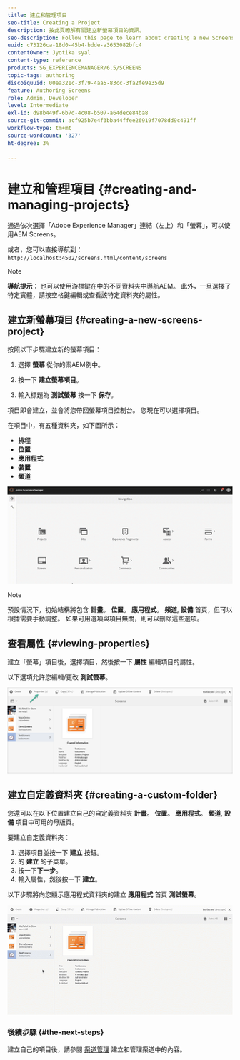 ```yaml
---
title: 建立和管理項目
seo-title: Creating a Project
description: 按此頁瞭解有關建立新螢幕項目的資訊。
seo-description: Follow this page to learn about creating a new Screens project.
uuid: c73126ca-18d0-45b4-bdde-a3653082bfc4
contentOwner: Jyotika syal
content-type: reference
products: SG_EXPERIENCEMANAGER/6.5/SCREENS
topic-tags: authoring
discoiquuid: 00ea321c-3f79-4aa5-83cc-3fa2fe9e35d9
feature: Authoring Screens
role: Admin, Developer
level: Intermediate
exl-id: d98b449f-6b7d-4c08-b507-a64dece84ba8
source-git-commit: acf925b7e4f3bba44ffee26919f7078dd9c491ff
workflow-type: tm+mt
source-wordcount: '327'
ht-degree: 3%

---
```


# 建立和管理項目 {#creating-and-managing-projects}

通過依次選擇「Adobe Experience Manager」連結（左上）和「螢幕」，可以使用AEM Screens。

或者，您可以直接導航到： `http://localhost:4502/screens.html/content/screens`


>[!NOTE]
>**導航提示：**
>也可以使用游標鍵在中的不同資料夾中導航AEM。 此外，一旦選擇了特定實體，請按空格鍵編輯或查看該特定資料夾的屬性。

## 建立新螢幕項目 {#creating-a-new-screens-project}

按照以下步驟建立新的螢幕項目：

1. 選擇 **螢幕** 從你的案AEM例中。

1. 按一下 **建立螢幕項目**。

1. 輸入標題為 **測試螢幕** 按一下 **保存**。

項目即會建立，並會將您帶回螢幕項目控制台。 您現在可以選擇項目。

在項目中，有五種資料夾，如下圖所示：

* **排程**
* **位置**
* **應用程式**
* **裝置**
* **頻道**

![player1](assets/create-project.gif)

>[!NOTE]
>
>預設情況下，初始結構將包含 **計畫**。 **位置**。 **應用程式**。 **頻道**, **設備** 首頁，但可以根據需要手動調整。 如果可用選項與項目無關，則可以刪除這些選項。


## 查看屬性 {#viewing-properties}

建立「螢幕」項目後，選擇項目，然後按一下 **屬性** 編輯項目的屬性。

以下選項允許您編輯/更改 **測試螢幕**。

![影像](assets/create-project2.png)


## 建立自定義資料夾 {#creating-a-custom-folder}

您還可以在以下位置建立自己的自定義資料夾 **計畫**。 **位置**。 **應用程式**。 **頻道**, **設備** 項目中可用的母版頁。

要建立自定義資料夾：

1. 選擇項目並按一下 **建立** 按鈕。
1. 的 **建立** 的子菜單。
1. 按一下&#x200B;**下一步**。
1. 輸入屬性，然後按一下 **建立**。

以下步驟將向您顯示應用程式資料夾的建立 **應用程式** 首頁 **測試螢幕**。

![播放器2-1](assets/create-project3.gif)

### 後續步驟 {#the-next-steps}

建立自己的項目後，請參閱 [渠道管理](managing-channels.md) 建立和管理渠道中的內容。
